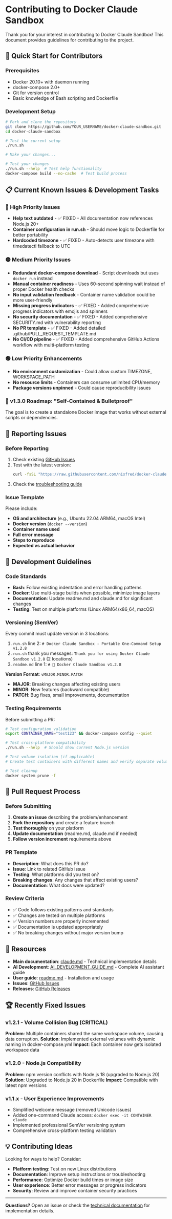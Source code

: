 # Contributing to Docker Claude Sandbox

Thank you for your interest in contributing to Docker Claude Sandbox! This document provides guidelines for contributing to the project.

## 🚀 Quick Start for Contributors

### Prerequisites
- Docker 20.10+ with daemon running
- docker-compose 2.0+
- Git for version control
- Basic knowledge of Bash scripting and Dockerfile

### Development Setup
```bash
# Fork and clone the repository
git clone https://github.com/YOUR_USERNAME/docker-claude-sandbox.git
cd docker-claude-sandbox

# Test the current setup
./run.sh

# Make your changes...

# Test your changes
./run.sh --help  # Test help functionality
docker-compose build --no-cache  # Test build process
```

## 📋 Current Known Issues & Development Tasks

### 🔴 High Priority Issues
- **Help text outdated** - ✅ FIXED - All documentation now references Node.js 20+
- **Container configuration in run.sh** - Should move logic to Dockerfile for better portability
- **Hardcoded timezone** - ✅ FIXED - Auto-detects user timezone with timedatectl fallback to UTC

### 🟡 Medium Priority Issues  
- **Redundant docker-compose download** - Script downloads but uses `docker run` instead
- **Manual container readiness** - Uses 60-second spinning wait instead of proper Docker health checks
- **No input validation feedback** - Container name validation could be more user-friendly
- **Missing progress indicators** - ✅ FIXED - Added comprehensive progress indicators with emojis and spinners
- **No security documentation** - ✅ FIXED - Added comprehensive SECURITY.md with vulnerability reporting
- **No PR template** - ✅ FIXED - Added detailed .github/PULL_REQUEST_TEMPLATE.md
- **No CI/CD pipeline** - ✅ FIXED - Added comprehensive GitHub Actions workflow with multi-platform testing

### 🟢 Low Priority Enhancements
- **No environment customization** - Could allow custom TIMEZONE, WORKSPACE_PATH
- **No resource limits** - Containers can consume unlimited CPU/memory
- **Package versions unpinned** - Could cause reproducibility issues

### 🎯 v1.3.0 Roadmap: "Self-Contained & Bulletproof"
The goal is to create a standalone Docker image that works without external scripts or dependencies.

## 🐛 Reporting Issues

### Before Reporting
1. Check existing [GitHub Issues](https://github.com/nixfred/docker-claude-sandbox/issues)
2. Test with the latest version: 
   ```bash
   curl -fsSL "https://raw.githubusercontent.com/nixfred/docker-claude-sandbox/main/run.sh?v=$(date +%s)" | bash
   ```
3. Check the [troubleshooting guide](claude.md#troubleshooting-guide)

### Issue Template
Please include:
- **OS and architecture** (e.g., Ubuntu 22.04 ARM64, macOS Intel)
- **Docker version** (`docker --version`)
- **Container name used**
- **Full error message**
- **Steps to reproduce**
- **Expected vs actual behavior**

## 🔧 Development Guidelines

### Code Standards
- **Bash**: Follow existing indentation and error handling patterns
- **Docker**: Use multi-stage builds when possible, minimize image layers
- **Documentation**: Update readme.md and claude.md for significant changes
- **Testing**: Test on multiple platforms (Linux ARM64/x86_64, macOS)

### Versioning (SemVer)
Every commit must update version in 3 locations:
1. `run.sh` line 2: `# Docker Claude Sandbox - Portable One-Command Setup v1.2.8`
2. `run.sh` thank you messages: `Thank you for using Docker Claude Sandbox v1.2.8` (2 locations)
3. `readme.md` line 1: `# 🤖 Docker Claude Sandbox v1.2.8`

**Version Format**: `vMAJOR.MINOR.PATCH`
- **MAJOR**: Breaking changes affecting existing users
- **MINOR**: New features (backward compatible)  
- **PATCH**: Bug fixes, small improvements, documentation

### Testing Requirements
Before submitting a PR:
```bash
# Test configuration validation
export CONTAINER_NAME="test123" && docker-compose config --quiet

# Test cross-platform compatibility  
./run.sh --help  # Should show current Node.js version

# Test volume isolation (if applicable)
# Create test containers with different names and verify separate volumes

# Test cleanup
docker system prune -f
```

## 📝 Pull Request Process

### Before Submitting
1. **Create an issue** describing the problem/enhancement
2. **Fork the repository** and create a feature branch
3. **Test thoroughly** on your platform
4. **Update documentation** (readme.md, claude.md if needed)
5. **Follow version increment** requirements above

### PR Template
- **Description**: What does this PR do?
- **Issue**: Link to related GitHub issue
- **Testing**: What platforms did you test on?
- **Breaking changes**: Any changes that affect existing users?
- **Documentation**: What docs were updated?

### Review Criteria
- ✅ Code follows existing patterns and standards
- ✅ Changes are tested on multiple platforms
- ✅ Version numbers are properly incremented  
- ✅ Documentation is updated appropriately
- ✅ No breaking changes without major version bump

## 🔗 Resources

- **Main documentation**: [claude.md](claude.md) - Technical implementation details
- **AI Development**: [AI_DEVELOPMENT_GUIDE.md](AI_DEVELOPMENT_GUIDE.md) - Complete AI assistant guide
- **User guide**: [readme.md](readme.md) - Installation and usage
- **Issues**: [GitHub Issues](https://github.com/nixfred/docker-claude-sandbox/issues)
- **Releases**: [GitHub Releases](https://github.com/nixfred/docker-claude-sandbox/releases)

## 🏆 Recently Fixed Issues

### v1.2.1 - Volume Collision Bug (CRITICAL)
**Problem**: Multiple containers shared the same workspace volume, causing data corruption.
**Solution**: Implemented external volumes with dynamic naming in docker-compose.yml
**Impact**: Each container now gets isolated workspace data

### v1.2.0 - Node.js Compatibility
**Problem**: npm version conflicts with Node.js 18 (upgraded to Node.js 20)
**Solution**: Upgraded to Node.js 20 in Dockerfile
**Impact**: Compatible with latest npm versions

### v1.1.x - User Experience Improvements
- Simplified welcome message (removed Unicode issues)
- Added one-command Claude access: `docker exec -it CONTAINER claude`
- Implemented professional SemVer versioning system
- Comprehensive cross-platform testing validation

## 💡 Contributing Ideas

Looking for ways to help? Consider:
- **Platform testing**: Test on new Linux distributions
- **Documentation**: Improve setup instructions or troubleshooting
- **Performance**: Optimize Docker build times or image size
- **User experience**: Better error messages or progress indicators
- **Security**: Review and improve container security practices

---

**Questions?** Open an issue or check the [technical documentation](claude.md) for implementation details.